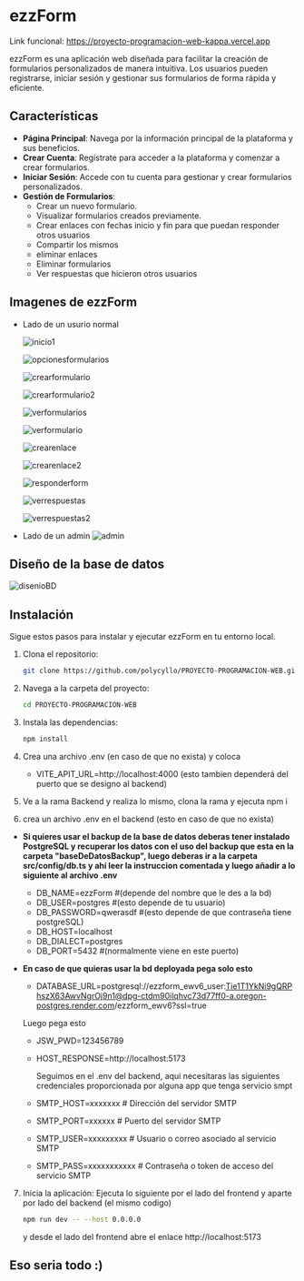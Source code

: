 # ezzForm

Link funcional: https://proyecto-programacion-web-kappa.vercel.app

ezzForm es una aplicación web diseñada para facilitar la creación de formularios personalizados de manera intuitiva. Los usuarios pueden registrarse, iniciar sesión y gestionar sus formularios de forma rápida y eficiente.

## Características

-   **Página Principal**: Navega por la información principal de la plataforma y sus beneficios.
-   **Crear Cuenta**: Regístrate para acceder a la plataforma y comenzar a crear formularios.
-   **Iniciar Sesión**: Accede con tu cuenta para gestionar y crear formularios personalizados.
-   **Gestión de Formularios**:
    -   Crear un nuevo formulario.
    -   Visualizar formularios creados previamente.
    -   Crear enlaces con fechas inicio y fin para que puedan responder otros usuarios
    -   Compartir los mismos
    -   eliminar enlaces
    -   Eliminar formularios
    -   Ver respuestas que hicieron otros usuarios

## Imagenes de ezzForm

-   Lado de un usurio normal

    ![inicio1](./imagenes/inicio1.PNG)

    ![opcionesformularios](./imagenes/opcionesformularios.png)

    ![crearformulario](./imagenes/crearformulario.png)

    ![crearformulario2](./imagenes/crearformulario2.png)

    ![verformularios](./imagenes/verformularios.png)

    ![verformulario](./imagenes/verformulario.png)

    ![crearenlace](./imagenes/crearenlace.png)

    ![crearenlace2](./imagenes/crearenlace2.png)

    ![responderform](./imagenes/responderform.png)

    ![verrespuestas](./imagenes/verrespuestas.png)

    ![verrespuestas2](./imagenes/verrespuestas2.png)

-   Lado de un admin
    ![admin](./imagenes/admin.png)

## Diseño de la base de datos

![disenioBD](./imagenes/disenioBD.PNG)

## Instalación

Sigue estos pasos para instalar y ejecutar ezzForm en tu entorno local.

1. Clona el repositorio:
    ```bash
    git clone https://github.com/polycyllo/PROYECTO-PROGRAMACION-WEB.git
    ```
2. Navega a la carpeta del proyecto:
    ```bash
    cd PROYECTO-PROGRAMACION-WEB
    ```
3. Instala las dependencias:
    ```bash
    npm install
    ```
4. Crea una archivo .env (en caso de que no exista)
   y coloca

    - VITE_APIT_URL=http://localhost:4000
      (esto tambien dependerá del puerto que se designo al backend)

5. Ve a la rama Backend y realiza lo mismo, clona la rama y ejecuta npm i

6. crea un archivo .env en el backend (esto en caso de que no exista)

-   **Si quieres usar el backup de la base de datos deberas tener instalado PostgreSQL y recuperar los datos con el uso del backup que esta en la carpeta "baseDeDatosBackup", luego deberas ir a la carpeta src/config/db.ts y ahí leer la instruccion comentada y luego añadir a lo siguiente al archivo .env**

    -   DB_NAME=ezzForm #(depende del nombre que le des a la bd)
    -   DB_USER=postgres #(esto depende de tu usuario)
    -   DB_PASSWORD=qwerasdf #(esto depende de que contraseña tiene postgreSQL)
    -   DB_HOST=localhost
    -   DB_DIALECT=postgres
    -   DB_PORT=5432 #(normalmente viene en este puerto)

-   **En caso de que quieras usar la bd deployada pega solo esto**

    -   DATABASE_URL=postgresql://ezzform_ewv6_user:Tie1T1YkNi9gQRPhszX63AwvNgrOj9n1@dpg-ctdm90ilqhvc73d77ff0-a.oregon-postgres.render.com/ezzform_ewv6?ssl=true

    Luego pega esto

    -   JSW_PWD=123456789
    -   HOST_RESPONSE=http://localhost:5173

        Seguimos en el .env del backend, aqui necesitaras las siguientes credenciales proporcionada por alguna app que tenga servicio smpt

    -   SMTP_HOST=xxxxxxx # Dirección del servidor SMTP
    -   SMTP_PORT=xxxxxx # Puerto del servidor SMTP
    -   SMTP_USER=xxxxxxxxx # Usuario o correo asociado al servicio SMTP
    -   SMTP_PASS=xxxxxxxxxxx # Contraseña o token de acceso del servicio SMTP

7. Inicia la aplicación:
   Ejecuta lo siguiente por el lado del frontend y aparte por lado del backend (el mismo codigo)
    ```bash
    npm run dev -- --host 0.0.0.0
    ```
    y desde el lado del frontend abre el enlace http://localhost:5173

## Eso seria todo :)
